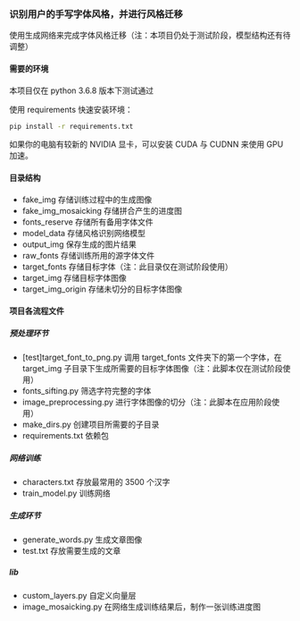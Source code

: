 ### 识别用户的手写字体风格，并进行风格迁移

使用生成网络来完成字体风格迁移（注：本项目仍处于测试阶段，模型结构还有待调整）

#### 需要的环境

本项目仅在 python 3.6.8 版本下测试通过

使用 requirements 快速安装环境：

```bash
pip install -r requirements.txt
```

如果你的电脑有较新的 NVIDIA 显卡，可以安装 CUDA 与 CUDNN 来使用 GPU 加速。

#### 目录结构

-   fake_img 存储训练过程中的生成图像
-   fake_img_mosaicking 存储拼合产生的进度图
-   fonts_reserve 存储所有备用字体文件
-   model_data 存储风格识别网络模型
-   output_img 保存生成的图片结果
-   raw_fonts 存储训练所用的源字体文件
-   target_fonts 存储目标字体（注：此目录仅在测试阶段使用）
-   target_img 存储目标字体图像
-   target_img_origin 存储未切分的目标字体图像

#### 项目各流程文件

##### 预处理环节

-   [test]target_font_to_png.py 调用 target_fonts 文件夹下的第一个字体，在 target_img 子目录下生成所需要的目标字体图像（注：此脚本仅在测试阶段使用）
-   fonts_sifting.py 筛选字符完整的字体
-   image_preprocessing.py 进行字体图像的切分（注：此脚本在应用阶段使用）
-   make_dirs.py 创建项目所需要的子目录
-   requirements.txt 依赖包

##### 网络训练

-   characters.txt 存放最常用的 3500 个汉字
-   train_model.py 训练网络

##### 生成环节

-   generate_words.py 生成文章图像
-   test.txt 存放需要生成的文章

##### lib

-   custom_layers.py 自定义向量层
-   image_mosaicking.py 在网络生成训练结果后，制作一张训练进度图